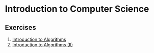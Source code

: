 # Introduction to Computer Science

## Exercises

1. [Introduction to Algorithms](Exercises/00_IntroAlgorithms.ipynb)
2. [Introduction to Algorithms (II)](Exercises/01_IntroAlgorithms.ipynb)
